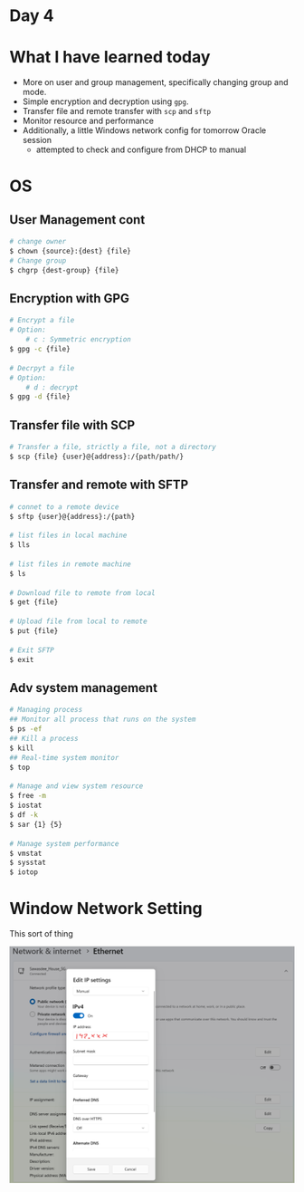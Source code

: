 # Day 4

# What I have learned today

- More on user and group management, specifically changing group and mode.
- Simple encryption and decryption using `gpg`.
- Transfer file and remote transfer with `scp` and `sftp`
- Monitor resource and performance
- Additionally, a little Windows network config for tomorrow Oracle session
  - attempted to check and configure from DHCP to manual

# OS

## User Management cont

```bash
# change owner
$ chown {source}:{dest} {file}
# Change group
$ chgrp {dest-group} {file}
```

## Encryption with GPG

```bash
# Encrypt a file
# Option:
	# c : Symmetric encryption
$ gpg -c {file}

# Decrpyt a file
# Option:
	# d : decrypt
$ gpg -d {file}
```

## Transfer file with SCP

```bash
# Transfer a file, strictly a file, not a directory
$ scp {file} {user}@{address}:/{path/path/}
```

## Transfer and remote with SFTP

```bash
# connet to a remote device
$ sftp {user}@{address}:/{path}

# list files in local machine
$ lls

# list files in remote machine
$ ls

# Download file to remote from local
$ get {file}

# Upload file from local to remote
$ put {file}

# Exit SFTP
$ exit
```

## Adv system management

```bash
# Managing process
## Monitor all process that runs on the system
$ ps -ef
## Kill a process
$ kill
## Real-time system monitor
$ top

# Manage and view system resource
$ free -m
$ iostat
$ df -k
$ sar {1} {5}

# Manage system performance
$ vmstat
$ sysstat
$ iotop

```

# Window Network Setting

This sort of thing

![Untitled](Day%204%208885e974d0df4506805f0aa006a0788a/Untitled.png)

